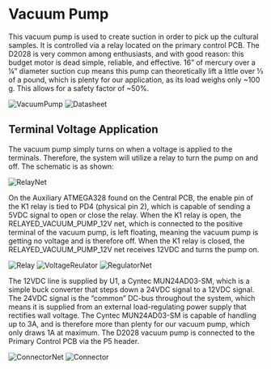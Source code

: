 # Vacuum Pump

This vacuum pump is used to create suction in order to pick up the cultural samples. It is controlled via a relay located on the primary control PCB. The D2028 is very common among enthusiasts, and with good reason: this budget motor is dead simple, reliable, and effective. 16” of mercury over a ¼” diameter suction cup means this pump can theoretically lift a little over ⅓ of a pound, which is plenty for our application, as its load weighs only ~100 g. This allows for a safety factor of ~50%.

![VacuumPump](https://github.com/Jbruslind/ECE44x_Senior_Design/blob/master/Design%20files/Vacuum%20Pump/Images/VacuumPump.jpg)
![Datasheet](https://github.com/Jbruslind/ECE44x_Senior_Design/blob/master/Design%20files/Vacuum%20Pump/Images/Datasheet.jpg)

## Terminal Voltage Application

The vacuum pump simply turns on when a voltage is applied to the terminals. Therefore, the system will utilize a relay to turn the pump on and off. The schematic is as shown:

![RelayNet](https://github.com/Jbruslind/ECE44x_Senior_Design/blob/master/Design%20files/Vacuum%20Pump/Images/RelayNet.jpg)

On the Auxiliary ATMEGA328 found on the Central PCB, the enable pin of the K1 relay is tied to PD4 (physical pin 2), which is capable of sending a 5VDC signal to open or close the relay. When the K1 relay is open, the RELAYED_VACUUM_PUMP_12V net, which is connected to the positive terminal of the vacuum pump, is left floating, meaning the vacuum pump is getting no voltage and is therefore off. When the K1 relay is closed, the RELAYED_VACUUM_PUMP_12V net receives 12VDC and turns the pump on.  

![Relay](https://github.com/Jbruslind/ECE44x_Senior_Design/blob/master/Design%20files/Vacuum%20Pump/Images/Relay.jpg)
![VoltageReulator](https://github.com/Jbruslind/ECE44x_Senior_Design/blob/master/Design%20files/Vacuum%20Pump/Images/VoltageRegulator.jpg)
![RegulatorNet](https://github.com/Jbruslind/ECE44x_Senior_Design/blob/master/Design%20files/Vacuum%20Pump/Images/VoltageRegulatorNet.jpg)

The 12VDC line is supplied by U1, a Cyntec MUN24AD03-SM, which is a simple buck converter that steps down a 24VDC signal to a 12VDC signal. The 24VDC signal is the “common” DC-bus throughout the system, which means it is supplied from an external load-regulating power supply that rectifies wall voltage. The Cyntec MUN24AD03-SM is capable of handling up to 3A, and is therefore more than plenty for our vacuum pump, which only draws 1A at maximum. 
The D2028 vacuum pump is connected to the Primary Control PCB via the P5 header. 

![ConnectorNet](https://github.com/Jbruslind/ECE44x_Senior_Design/blob/master/Design%20files/Vacuum%20Pump/Images/ConnectorNet.jpg)
![Connector](https://github.com/Jbruslind/ECE44x_Senior_Design/blob/master/Design%20files/Vacuum%20Pump/Images/Connector.jpg)
